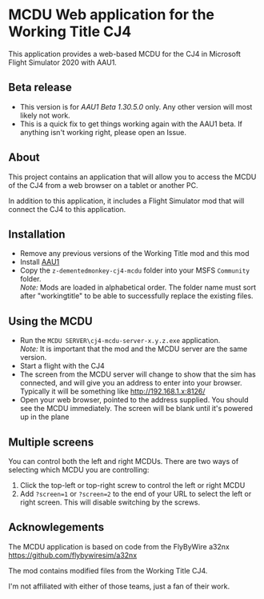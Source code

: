 # MCDU Web application for the Working Title CJ4

This application provides a web-based MCDU for the CJ4
in Microsoft Flight Simulator 2020 with AAU1.

## Beta release
* This version is for *AAU1 Beta 1.30.5.0* only.  Any other version will most
likely not work.
* This is a quick fix to get things working again with the AAU1 beta.   If anything
isn't working right, please open an Issue.

## About
This project contains an application that will allow you to access
the MCDU of the CJ4 from a web browser on a tablet
or another PC.

In addition to this application, it includes a Flight Simulator mod
that will connect the CJ4 to this application.   

## Installation
* Remove any previous versions of the Working Title mod and this mod
* Install [AAU1](https://forums.flightsimulator.com/t/read-first-welcome-to-the-aau-i-beta/562534)
* Copy the `z-dementedmonkey-cj4-mcdu` folder into your MSFS `Community` folder.<br/>
*Note:* Mods are loaded in alphabetical order.  The folder name must sort after "workingtitle" to be able to successfully
replace the existing files.

## Using the MCDU
* Run the `MCDU SERVER\cj4-mcdu-server-x.y.z.exe` application.  <br/>
_Note:_ It is important that the mod and the MCDU server are the same version.
* Start a flight with the CJ4
* The screen from the MCDU server will change to show that
the sim has connected, and will give you an address to enter
into your browser.   Typically it will be something like http://192.168.1.x:8126/
* Open your web browser, pointed to the address supplied.   You should see the MCDU immediately.   The screen will be
blank until it's powered up in the plane

## Multiple screens
You can control both the left and right MCDUs.  There are two ways of selecting which
MCDU you are controlling:
1. Click the top-left or top-right screw to control the left or right MCDU
2. Add `?screen=1` or `?screen=2` to the end of your URL to select the left or right screen.  This will
disable switching by the screws.

## Acknowlegements
The MCDU application is based on code from the FlyByWire a32nx https://github.com/flybywiresim/a32nx 

The mod contains modified files from the Working Title CJ4.

I'm not affiliated with either of those teams, just a fan of their work.

